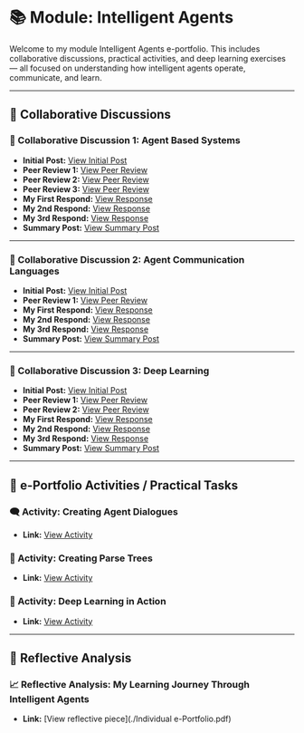 # 📚 Module: Intelligent Agents 

Welcome to my module Intelligent Agents e-portfolio. This includes collaborative discussions, practical activities, and deep learning exercises — all focused on understanding how intelligent agents operate, communicate, and learn.

---

## 🔹 Collaborative Discussions

### 📘 Collaborative Discussion 1: Agent Based Systems  
- **Initial Post:** [View Initial Post](https://jk-tech24.github.io/MSc-AI-ePortfolio/Intelligent-Agents/DiscussionPosts/IA_InitialPost1.pdf)
- **Peer Review 1:** [View Peer Review](./DiscussionPosts/C1PR1.md)
- **Peer Review 2:** [View Peer Review](./DiscussionPosts/C1PR2.md) 
- **Peer Review 3:** [View Peer Review](./DiscussionPosts/C1PR3.md)  
- **My First Respond:** [View Response](./DiscussionPosts/RP11.md)
- **My 2nd Respond:** [View Response](./DiscussionPosts/RP12.md) 
- **My 3rd Respond:** [View Response](./DiscussionPosts/RP13.md)  
- **Summary Post:** [View Summary Post](./DiscussionPosts/IA_SummaryPost1.pdf.pdf)

---

### 📘 Collaborative Discussion 2: Agent Communication Languages  
- **Initial Post:** [View Initial Post](./DiscussionPosts/IA_InitialPost2.md)
- **Peer Review 1:** [View Peer Review](./DiscussionPosts/peerreview11.md)
- **My First Respond:** [View Response](./DiscussionPosts/MyFirstRespond2.md)  
- **My 2nd Respond:** [View Response](./DiscussionPosts/RP21.md) 
- **My 3rd Respond:** [View Response](./DiscussionPosts/RP22.md) 
- **Summary Post:** [View Summary Post](./DiscussionPosts/RP23.md) 

---

### 📘 Collaborative Discussion 3: Deep Learning  
- **Initial Post:** [View Initial Post](./DiscussionPosts/unit9IP.md)
- **Peer Review 1:** [View Peer Review](./DiscussionPosts/IA_PeerReview3.md)  
- **Peer Review 2:** [View Peer Review](./DiscussionPosts/IA_PeerReview4.md)  
- **My First Respond:** [View Response](./DiscussionPosts/RP31.md) 
- **My 2nd Respond:** [View Response](./DiscussionPosts/RP32.md)  
- **My 3rd Respond:** [View Response](./DiscussionPosts/RP33.md) 
- **Summary Post:** [View Summary Post](./DiscussionPosts/DP3summary.md)

---

## 🔹 e-Portfolio Activities / Practical Tasks

### 🗨️ Activity: Creating Agent Dialogues  
- **Link:** [View Activity](https://jk-tech24.github.io/MSc-AI-ePortfolio/Intelligent-Agents/Creating-Agent-Dialogues.html)

### 🌳 Activity: Creating Parse Trees  
- **Link:** [View Activity](https://jk-tech24.github.io/MSc-AI-ePortfolio/Intelligent-Agents/Creating%20Parse%20Trees.html) 

### 🧠 Activity: Deep Learning in Action  
- **Link:** [View Activity](https://jk-tech24.github.io/MSc-AI-ePortfolio/Intelligent-Agents/DeepLearninginAction.html)

---

## 🔹 Reflective Analysis

### 📈 Reflective Analysis: My Learning Journey Through Intelligent Agents 
- **Link:** [View reflective piece](./Individual e-Portfolio.pdf)
